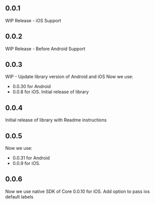 ## 0.0.1
WIP Release - iOS Support

## 0.0.2
WIP Release - Before Android Support

## 0.0.3
WIP - Update library version of Android and iOS
Now we use:
 - 0.0.30 for Android
 - 0.0.8 for iOS.
Initial release of library

## 0.0.4
Initial release of library with Readme instructions

## 0.0.5
Now we use:
 - 0.0.31 for Android
 - 0.0.9 for iOS.

## 0.0.6
Now we use native SDK of Core 0.0.10 for iOS.
Add option to pass ios default labels
